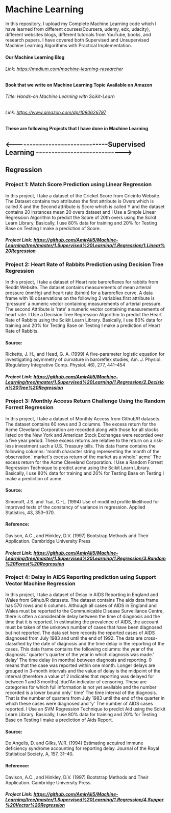 # Machine Learning
In this repository, I upload my Complete Machine Learning code which I have learned from different courses(Coursera, udemy, edx, udacity), different websites blogs, different tutorials from YouTube, books, and research papers. I have covered both Supervised and Unsupervised Machine Learning Algorithms with Practical Implementation.

#### Our Machine Learning Blog
###### Link: https://medium.com/machine-learning-researcher

#### Book that we  write on Machine Learning Topic Available on Amazon
###### Title: Hands-on Machine Learning with Scikit-Learn
###### Link: https://www.amazon.com/dp/1090626797

#### These are following Projects that I have done in Machine Learning
  
 ## <------------------------------Supervised Learning ---------------------------->

## Regression

### Project 1: Match Score Prediction using Linear Regression
In this project, I take a dataset of the Cricket Score from Cricinfo Website. The Dataset contains two attributes the first attribute is Overs which is called X and the Second attribute is Score which is called Y and the dataset contains 20 instances mean 20 overs dataset and I Use a Simple Linear Regression Algorithm to predict the Score of 20th overs using the Scikit Learn Library. Basically, I use 80% data for training and 20% for Testing Base on Testing I make a prediction of Score.
##### Project Link: https://github.com/AmirAli5/Machine-Learning/tree/master/1.Supervised%20Learning/1.Regression/1.Linear%20Regression


### Project 2: Heart Rate of Rabbits Prediction using Decision Tree Regression
In this project, I take a dataset of Heart rate baroreflexes for rabbits from Reddit Website. The dataset contains measurements of mean arterial pressure (mmHg) and heart rate (b/min) for a baroreflex curve. A data frame with 18 observations on the following 2 variables.first attribute is 'pressure' a numeric vector containing measurements of arterial pressure. The second Attribute is 'rate' a numeric vector containing measurements of heart rate. I Use a Decision Tree Regression Algorithm to predict the Heart Rate of Rabbits using the Scikit Learn Library. Basically, I use 80% data for training and 20% for Testing Base on Testing I make a prediction of Heart Rate of Rabbits.
#### Source:
Ricketts, J. H., and Head, G. A. (1999) A five-parameter logistic equation for investigating asymmetry of curvature in baroreflex studies, Am. J. Physiol. (Regulatory Integrative Comp. Physiol. 46), 277, 441–454
##### Project Link: https://github.com/AmirAli5/Machine-Learning/tree/master/1.Supervised%20Learning/1.Regression/2.Decision%20Tree%20Regression

### Project 3: Monthly Access Return Challenge Using the Random Forrest Regression
In this project, I take a dataset of Monthly Access from Github/R datasets. The dataset contains 60 rows and 3 columns. The excess return for the Acme Cleveland Corporation are recorded along with those for all stocks listed on the New York and American Stock Exchanges were recorded over a five year period. These excess returns are relative to the return on a risk-less investment such a U.S. Treasury bills. This data frame contains the following columns: 'month character string representing the month of the observation.' market's excess return of the market as a whole.' acme' The excess return for the Acme Cleveland Corporation. I Use a Random Forrest Regression Technique to predict acme using the Scikit Learn Library. Basically, I use 80% data for training and 20% for Testing Base on Testing I make a prediction of acme.
#### Source: 
Simonoff, J.S. and Tsai, C.-L. (1994) Use of modified profile likelihood for improved tests of the constancy of variance in regression. Applied Statistics, 43, 353–370.
#### Reference: 
Davison, A.C., and Hinkley, D.V. (1997) Bootstrap Methods and Their Application. Cambridge University Press
##### Project Link: https://github.com/AmirAli5/Machine-Learning/tree/master/1.Supervised%20Learning/1.Regression/3.Random%20Forest%20Regression

### Project 4: Delay in AIDS Reporting prediction using Support Vector Machine Regression
In this project, I take a dataset of Delay in AIDS Reporting in England and Wales from Github/R datasets. The dataset contains The aids data frame has 570 rows and 6 columns. Although all cases of AIDS in England and Wales must be reported to the Communicable Disease Surveillance Centre, there is often a considerable delay between the time of diagnosis and the time that it is reported. In estimating the prevalence of AIDS, the account must be taken of the unknown number of cases that have been diagnosed but not reported. The data set here records the reported cases of AIDS diagnosed from July 1983 and until the end of 1992. The data are cross-classified by the date of diagnosis and the time delay in the reporting of the cases. This data frame contains the following columns: the year of the diagnosis.' quarter's quarter of the year in which diagnosis was made.' delay' The time delay (in months) between diagnosis and reporting. 0 means that the case was reported within one month. Longer delays are grouped in 3-month intervals and the value of delay is the midpoint of the interval (therefore a value of 2 indicates that reporting was delayed for between 1 and 3 months).'dud'An indicator of censoring. These are categories for which full information is not yet available and the number recorded is a lower bound only.' time'
The time interval of the diagnosis. That is the number of quarters from July 1983 until the end of the quarter in which these cases were diagnosed and 'y' The number of AIDS cases reported. I Use an SVM  Regression Technique to predict Aid using the Scikit Learn Library. Basically, I use 80% data for training and 20% for Testing Base on Testing I make a prediction of Aids Report.
#### Source: 
De Angelis, D. and Gilks, W.R. (1994) Estimating acquired immune deficiency syndrome accounting for reporting delay. Journal of the Royal Statistical Society, A, 157, 31–40.
#### Reference: 
Davison, A.C., and Hinkley, D.V. (1997) Bootstrap Methods and Their Application. Cambridge University Press.
##### Project Link: https://github.com/AmirAli5/Machine-Learning/tree/master/1.Supervised%20Learning/1.Regression/4.Suppor%20Vector%20Regression
